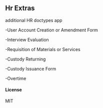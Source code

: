 ## Hr Extras

additional HR doctypes app

-User Account Creation or Amendment Form

-Interview Evaluation

-Requisition of Materials or Services

-Custody Returning

-Custody Issuance Form

-Overtime

#### License

MIT
